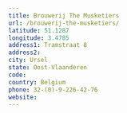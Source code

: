 ```yaml
---
title: Brouwerij The Musketiers
url: /brouwerij-the-musketiers/
latitude: 51.1287
longitude: 3.4785
address1: Tramstraat 8
address2: 
city: Ursel
state: Oost-Vlaanderen
code: 
country: Belgium
phone: 32-(0)-9-226-42-76
website: 
---
```


